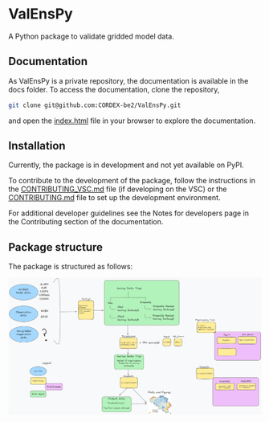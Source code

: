 # ValEnsPy
A Python package to validate gridded model data.

## Documentation
As ValEnsPy is a private repository, the documentation is available in the docs folder.
To access the documentation, clone the repository,
```bash
git clone git@github.com:CORDEX-be2/ValEnsPy.git
```
and open the [index.html](docs/_build/index.html) file in your browser to explore the documentation.

## Installation

Currently, the package is in development and not yet available on PyPI.

To contribute to the development of the package, follow the instructions in the [CONTRIBUTING_VSC.md](docs/contribution_pages/CONTRIBUTING_VSC.md) file (if developing on the VSC) or the [CONTRIBUTING.md](docs/contribution_pages/CONTRIBUTING.md) file to set up the development environment.

For additional developer guidelines see the Notes for developers page in the Contributing section of the documentation.

## Package structure

The package is structured as follows:

![Package structure](docs/package_structure.png)
